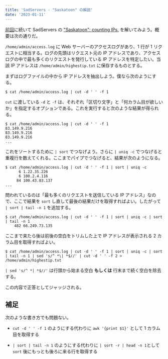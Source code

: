 ```yaml
---
title: 'SadServers - "Saskatoon" の解説'
date: '2023-01-11'
---
```


[前回](/posts/2023-01-10-sadservers1-saint-john)に続いて SadServers の ["Saskatoon": counting IPs.](https://sadservers.com/newserver/saskatoon#) を解いてみよう。概要は次の通りだ。

`/home/admin/access.log` に Web サーバーのアクセスログがあり、1 行が 1 リクエストに相当する。ログの先頭はリクエスト元の IP アドレスであり、アクセスログの中で最も多くのリクエストを発行している IP アドレスを特定したい。当該 IP アドレスは `/home/admin/highestip.txt` に保存するものとする。

まずはログファイルの中から IP アドレスを抽出しよう。僕なら次のようにする。

```
$ cat /home/admin/access.log | cut -d ' ' -f 1
```

`cut` に渡している `-d` と `-f` は、それぞれ「区切り文字」と「何カラム目が欲しいか」を指定するオプションである。これを実行すると次のような結果が得られる。

```
$ cat /home/admin/access.log | cut -d ' ' -f 1
83.149.9.216
83.149.9.216
83.149.9.216
...
```

これをソートするために `| sort` でつなげよう。さらに `| uniq -c` でつなげると重複行を数えてくれる。ここまでパイプでつなげると、結果が次のようになる。

```
$ cat /home/admin/access.log | cut -d ' ' -f 1 | sort | uniq -c
      6 1.22.35.226
      6 100.2.4.116
     84 100.43.83.137
...
```

問われているのは「最も多くのリクエストを送信している IP アドレス」なので、ここで結果を `sort` し直して最後の結果だけを取得すればよい。したがって `| sort | tail -n 1` を追加する。

```
$ cat /home/admin/access.log | cut -d ' ' -f 1 | sort | uniq -c | sort | tail -n 1
    482 66.249.73.135
```

ここまで来たら後は前後の空白をトリムした上で IP アドレスが表示される 2 カラム目を取得すればよい。

```
$ cat /home/admin/access.log | cut -d ' ' -f 1 | sort | uniq -c | sort | tail -n 1 | sed 's/^ *\| *$//' | cut -d ' ' -f 2 > /home/admin/highestip.txt
```

`| sed 's/^ *| *$//'` は行頭から始まる空白 **もしくは** 行末まで続く空白を除去する。

この内容で正答としてジャッジされる。

## 補足

次のような書き方でも問題ない。

- `cut -d ' ' -f 1` のようにする代わりに `awk '{print $1}'` として 1 カラム目を取得する

- `| sort | tail -n 1` のようにする代わりに `| sort -r | head -n 1`として `sort` 後にもっとも後ろに来る行を取得する
